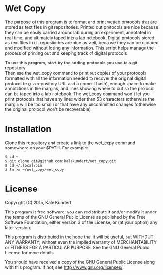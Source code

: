 Wet Copy
========
The purpose of this program is to format and print wetlab protocols that are 
stored as text files in git repositories.  Printed out protocols are nice 
because they can be easily carried around lab during an experiment, annotated 
in real time, and ultimately taped into a lab notebook.  Digital protocols 
stored as text files in git repositories are nice as well, because they can be 
updated and modified without losing any information.  This script helps manage 
the process of printing out and keeping track of digital protocols.

To use this program, start by the adding protocols you use to a git repository.  
Then use the wet_copy command to print out copies of your protocols formatted 
with all the information needed to recover the original digital protocol (e.g. 
a repository URL and a commit hash), enough space to make annotations in the 
margins, and lines showing where to cut so the protocol can be taped into a lab 
notebook.  The wet_copy command won't let you print protocols that have any 
lines wider than 53 characters (otherwise the margin will be too small) or that 
have any uncommitted changes (otherwise the original protocol won't be 
recoverable).

Installation
============
Clone this repository and create a link to the wet_copy command somewhere on 
your $PATH.  For example:

    $ cd ~
    $ git clone git@github.com:kalekundert/wet_copy.git
    $ cd ~/.local/bin
    $ ln -s ~/wet_copy/wet_copy

License
=======
Copyright (C) 2015, Kale Kundert

This program is free software: you can redistribute it and/or modify it under 
the terms of the GNU General Public License as published by the Free Software 
Foundation, either version 3 of the License, or (at your option) any later 
version.

This program is distributed in the hope that it will be useful, but WITHOUT ANY 
WARRANTY; without even the implied warranty of MERCHANTABILITY or FITNESS FOR A 
PARTICULAR PURPOSE.  See the GNU General Public License for more details.

You should have received a copy of the GNU General Public License along with 
this program.  If not, see <http://www.gnu.org/licenses/>.

